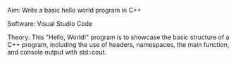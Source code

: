 Aim: Write a basic hello world program in C++

Software: Visual Studio Code

Theory: This "Hello, World!" program is to showcase the basic structure of a C++ program, including the use of headers, namespaces, the main function, and console output with std::cout.
